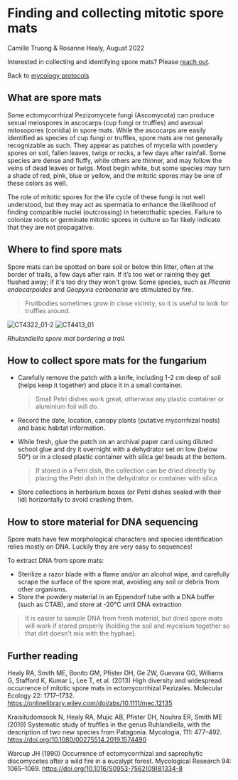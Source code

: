 # Finding and collecting mitotic spore mats

Camille Truong & Rosanne Healy, August 2022

Interested in collecting and identifying spore mats? Please [reach out](https://camilletruong.wixsite.com/home/contact).

Back to [mycology protocols](README.md)


## What are spore mats

Some ectomycorrhizal Pezizomycete fungi (Ascomycota) can produce sexual meiospores in ascocarps (cup fungi or truffles) and asexual mitosopores (conidia) in spore mats. While the ascocarps are easily identified as species of cup fungi or truffles, spore mats are not generally recognizable as such. They appear as patches of mycelia with powdery spores on soil, fallen leaves, twigs or rocks, a few days after rainfall. Some species are dense and fluffy, while others are thinner, and may follow the veins of dead leaves or twigs. Most begin white, but some species may turn a shade of red, pink, blue or yellow, and the mitotic spores may be one of these colors as well.

The role of mitotic spores for the life cycle of these fungi is not well understood, but they may act as spermatia to enhance the likelihood of finding compatible nuclei (outcrossing) in heterothallic species. Failure to colonize roots or germinate mitotic spores in culture so far likely indicate that they are not propagative. 


## Where to find spore mats

Spore mats can be spotted on bare soil or below thin litter, often at the border of trails, a few days after rain. If it’s too wet or raining they get flushed away; if it's too dry they won't grow. Some species, such as *Plicaria endocarpoides* and *Geopyxis carbonaria* are stimulated by fire.

> Fruitbodies sometimes grow in close vicinity, so it is useful to look for truffles around.


![CT4322_01-2](https://user-images.githubusercontent.com/46766469/184564829-25fe8921-bf15-4f10-8785-923500c532be.png) ![CT4413_01](https://user-images.githubusercontent.com/46766469/184564959-a8ccf4d8-783b-4ed6-b23e-1b2bfbe7bc12.png)

*Rhulandiella spore mat bordering a trail.*


## How to collect spore mats for the fungarium

 - Carefully remove the patch with a knife, including 1-2 cm deep of soil (helps keep it together) and place it in a small container.
   
   > Small Petri dishes work great, otherwise any plastic container or aluminium foil will do.
   
 - Record the date, location, canopy plants (putative mycorrhizal hosts) and basic habitat information.
   
 - While fresh, glue the patch on an archival paper card using diluted school glue and dry it overnight with a dehydrator set on low (below 50°) or in a closed plastic container with silica gel beads at the bottom.

   > If stored in a Petri dish, the collection can be dried directly by placing the Petri dish in the dehydrator or container with silica
   
 - Store collections in herbarium boxes (or Petri dishes sealed with their lid) horizontally to avoid crashing them.


## How to store material for DNA sequencing
Spore mats have few morphological characters and species identification relies mostly on DNA. Luckily they are very easy to sequences!

To extract DNA from spore mats:
 - Sterilize a razor blade with a flame and/or an alcohol wipe, and carefully scrape the surface of the spore mat, avoiding any soil or debris from other organisms.
 - Store the powdery material in an Eppendorf tube with a DNA buffer (such as CTAB), and store at -20°C until DNA extraction

> It is easier to sample DNA from fresh material, but dried spore mats will work if stored properly (holding the soil and mycelium together so that dirt doesn't mix with the hyphae).
 

## Further reading

Healy RA, Smith ME, Bonito GM, Pfister DH, Ge ZW, Guevara GG, Williams G, Stafford K, Kumar L, Lee T, et al. (2013) High diversity and widespread occurrence of mitotic spore mats in ectomycorrhizal Pezizales. Molecular Ecology 22: 1717–1732.
https://onlinelibrary.wiley.com/doi/abs/10.1111/mec.12135

Kraisitudomsook N, Healy RA, Mujic AB, Pfister DH, Nouhra ER, Smith ME (2019) Systematic study of truffles in the genus Ruhlandiella, with the description of two new species from Patagonia. Mycologia, 111: 477–492. 
https://doi.org/10.1080/00275514.2019.1574490

Warcup JH (1990) Occurrence of ectomycorrhizal and saprophytic discomycetes after a wild fire in a eucalypt forest. Mycological Research 94: 1065–1069.
https://doi.org/10.1016/S0953-7562(09)81334-8
